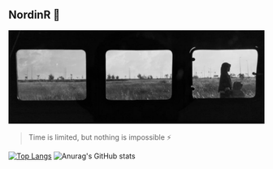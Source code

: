## NordinR 📖


![](assets/20240404_144639_banner.png)

> Time is limited, but nothing is impossible ⚡️

[![Top Langs](https://github-readme-stats.vercel.app/api/top-langs/?username=nordinr)](https://github.com/anuraghazra/github-readme-stats) ![Anurag's GitHub stats](https://github-readme-stats.vercel.app/api?username=nordinr&show_icons=true&theme=transparent)
